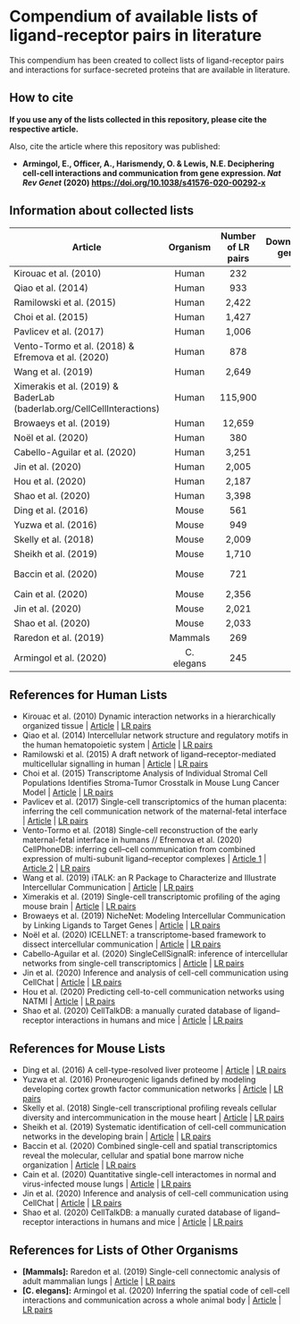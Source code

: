 # Compendium of available lists of ligand-receptor pairs in literature

This compendium has been created to collect lists of ligand-receptor pairs
and interactions for surface-secreted proteins that are available in literature.

## How to cite

**If you use any of the lists collected in this repository, please cite the
respective article.**

Also, cite the article where this repository was published: 

- **Armingol, E., Officer, A., Harismendy, O. & Lewis, N.E. Deciphering cell-cell interactions
and communication from gene expression. *Nat Rev Genet* (2020) https://doi.org/10.1038/s41576-020-00292-x**

## Information about collected lists

| Article                                                                 |  Organism  | Number of LR pairs | Downstream genes? | Protein Complexes? | Functional Annotations? |     Associated Tool    |
|-------------------------------------------------------------------------|:----------:|:------------------:|:-----------------:|:------------------:|:-----------------------:|:----------------------:|
| Kirouac et al. (2010)                                                   |    Human   |         232        |                   |                    |                         |                        |
| Qiao et al. (2014)                                                      |    Human   |         933        |                   |                    |                         |                        |
| Ramilowski et al. (2015)                                                |    Human   |        2,422       |                   |                    |                         |                        |
| Choi et al. (2015)                                                      |    Human   |        1,427       |                   |                    |                         |                        |
| Pavlicev et al. (2017)                                                  |    Human   |        1,006       |                   |                    |                         |                        |
| Vento-Tormo et al. (2018)  & Efremova et al. (2020)                     |    Human   |         878        |                   |          X         |                         |       CellPhoneDB      |
| Wang et al. (2019)                                                      |    Human   |        2,649       |                   |                    |            X            |          iTalk         |
| Ximerakis et al. (2019) &  BaderLab (baderlab.org/CellCellInteractions) |    Human   |       115,900      |                   |                    |                         |                        |
| Browaeys et al. (2019)                                                  |    Human   |       12,659       |         X         |                    |                         |        NicheNet        |
| Noël et al. (2020)                                                      |    Human   |         380        |                   |          X         |            X            |        ICELLNET        |
| Cabello-Aguilar et al. (2020)                                           |    Human   |        3,251       |                   |                    |                         |    SingleCellSignalR   |
| Jin et al. (2020)                                                       |    Human   |        2,005       |                   |          X         |            X            |        CellChat        |
| Hou et al. (2020)                                                       |    Human   |        2,187       |                   |                    |                         |          NATMI         |
| Shao et al. (2020)                                                      |    Human   |        3,398       |                   |                    |                         |                        |
| Ding et al. (2016)                                                      |    Mouse   |         561        |                   |                    |                         |                        |
| Yuzwa et al. (2016)                                                     |    Mouse   |         949        |                   |                    |                         |                        |
| Skelly et al. (2018)                                                    |    Mouse   |        2,009       |                   |                    |                         |                        |
| Sheikh et al. (2019)                                                    |    Mouse   |        1,710       |                   |                    |                         |                        |
| Baccin et al. (2020)                                                    |    Mouse   |         721        |                   |          X         |            X            | RNA-Magnet (Algorithm) |
| Cain et al. (2020)                                                      |    Mouse   |        2,356       |                   |                    |                         |                        |
| Jin et al. (2020)                                                       |    Mouse   |        2,021       |                   |          X         |            X            |        CellChat        |
| Shao et al. (2020)                                                      |    Mouse   |        2,033       |                   |                    |                         |                        |
| Raredon et al. (2019)                                                   |   Mammals  |         269        |                   |                    |            X            |                        |
| Armingol et al. (2020)                                                  | C. elegans |         245        |                   |                    |            X            |        cell2cell       |

## References for Human Lists

- Kirouac et al. (2010) Dynamic interaction networks in a hierarchically organized tissue
    | [Article](https://doi.org/10.1038/msb.2010.71)
    | [LR pairs](./Human/Human-2010-Kirouac-LR-pairs.xlsx)
- Qiao et al. (2014) Intercellular network structure and regulatory motifs in the human
 hematopoietic system
    | [Article](https://doi.org/10.15252/msb.20145141)
    |  [LR pairs](./Human/Human-2014-Qiao-LR-pairs.xlsx)
- Ramilowski et al. (2015) A draft network of ligand–receptor-mediated multicellular
 signalling in human
    | [Article](https://doi.org/10.1038/ncomms8866)
    | [LR pairs](./Human/Human-2015-Ramilowski-LR-pairs.txt)
- Choi et al. (2015) Transcriptome Analysis of Individual Stromal Cell Populations
 Identifies Stroma-Tumor Crosstalk in Mouse Lung Cancer Model
    | [Article](https://doi.org/10.1016/j.celrep.2015.01.040)
    | [LR pairs](./Human/Human-2015-Choi-LR-pairs.txt)
- Pavlicev et al. (2017) Single-cell transcriptomics of the human placenta: inferring
 the cell communication network of the maternal-fetal interface
    | [Article](https://doi.org/10.1101/gr.207597.116)
    | [LR pairs](./Human/Human-2017-Pavlicev-LR-pairs.xlsx)
- Vento-Tormo et al. (2018) Single-cell reconstruction of the early maternal-fetal
 interface in humans // Efremova et al. (2020) CellPhoneDB: inferring cell–cell communication
from combined expression of multi-subunit ligand–receptor complexes
    | [Article 1](https://doi.org/10.1038/s41586-018-0698-6)
    | [Article 2](https://doi.org/10.1038/s41596-020-0292-x)
    | [LR pairs](./Human/Human-2018-Vento-Tormo-LR-pairs.csv)
- Wang et al. (2019) iTALK: an R Package to Characterize and Illustrate
 Intercellular Communication
    | [Article](https://doi.org/10.1101/507871)
    | [LR pairs](./Human/Human-2019-Wang-LR-pairs.csv)
- Ximerakis et al. (2019) Single-cell transcriptomic profiling of
 the aging mouse brain
    | [Article](https://doi.org/10.1038/s41593-019-0491-3)
    | [LR pairs](./Human/Human-2019-Ximerakis-BaderLab-2017.txt.zip)
- Browaeys et al. (2019) NicheNet: Modeling Intercellular Communication
 by Linking Ligands to Target Genes
    | [Article](https://doi.org/10.1038/s41592-019-0667-5)
    | [LR pairs](./Human/Human-2019-Browaeys-LR-pairs.zip)
- Noël et al. (2020) ICELLNET: a transcriptome-based framework to
 dissect intercellular communication
    | [Article](https://doi.org/10.1101/2020.03.05.976878)
    | [LR pairs](./Human/Human-2020-Noël-LR-pairs.xlsx)
- Cabello-Aguilar et al. (2020) SingleCellSignalR: inference of intercellular networks
 from single-cell transcriptomics
    | [Article](https://doi.org/10.1093/nar/gkaa183)
    | [LR pairs](./Human/Human-2020-Cabello-Aguilar-LR-pairs.csv)
- Jin et al. (2020) Inference and analysis of cell-cell communication using CellChat
    | [Article](https://doi.org/10.1101/2020.07.21.214387) 
    | [LR pairs](./Human/Human-2020-Jin-LR-pairs.csv)
- Hou et al. (2020) Predicting cell-to-cell communication networks using NATMI
    | [Article](https://doi.org/10.1038/s41467-020-18873-z) 
    | [LR pairs](./Human/Human-2020-Hou-LR-pairs.xlsx)
- Shao et al. (2020) CellTalkDB: a manually curated database of ligand–receptor 
 interactions in humans and mice
    | [Article](https://doi.org/10.1093/bib/bbaa269) 
    | [LR pairs](./Human/Human-2020-Shao-LR-pairs.txt)
    
## References for Mouse Lists

- Ding et al. (2016) A cell-type-resolved liver proteome
    | [Article](https://doi.org/10.1074/mcp.M116.060145)
    | [LR pairs](./Mouse/Mouse-2016-Ding-LR-pairs.xlsx)
- Yuzwa et al. (2016) Proneurogenic ligands defined by
 modeling developing cortex growth factor communication networks
    | [Article](https://doi.org/10.1016/j.neuron.2016.07.037)
    | [LR pairs](./Mouse/Mouse-2016-Yuzwa-LR-pairs.xlsx)
- Skelly et al. (2018) Single-cell transcriptional profiling reveals cellular
 diversity and intercommunication in the mouse heart
    | [Article](https://doi.org/10.1016/j.celrep.2017.12.072)
    | [LR pairs](./Mouse/Mouse-2018-Skelly-LR-pairs.xlsx)
 - Sheikh et al. (2019) Systematic identification of
  cell-cell communication networks in the developing brain
    | [Article](https://doi.org/10.1016/j.isci.2019.10.026)
    | [LR pairs](./Mouse/Mouse-2019-Sheikh-LR-pairs.xlsx)
- Baccin et al. (2020) Combined single-cell and spatial transcriptomics reveal the molecular,
 cellular and spatial bone marrow niche organization
    | [Article](https://doi.org/10.1038/s41556-019-0439-6)
    | [LR pairs](./Mouse/Mouse-2020-Baccin-LR-pairs.xlsx)
 - Cain et al. (2020) Quantitative single-cell interactomes
  in normal and virus-infected mouse lungs
    | [Article](https://doi.org/10.1101/2020.02.05.936054)
    | [LR pairs](./Mouse/Mouse-2020-Cain-LR-pairs.xlsx)
- Jin et al. (2020) Inference and analysis of cell-cell communication using CellChat
    | [Article](https://doi.org/10.1101/2020.07.21.214387) 
    | [LR pairs](./Mouse/Mouse-2020-Jin-LR-pairs.csv)
- Shao et al. (2020) CellTalkDB: a manually curated database of ligand–receptor 
 interactions in humans and mice
    | [Article](https://doi.org/10.1093/bib/bbaa269) 
    | [LR pairs](./Mouse/Mouse-2020-Shao-LR-pairs.txt)

## References for Lists of Other Organisms

- **[Mammals]:** Raredon et al. (2019) Single-cell connectomic analysis of
adult mammalian lungs
    | [Article](https://doi.org/10.1126/sciadv.aaw3851)
    | [LR pairs](./Others/Mammals-2019-Raredon-LR-pairs.xlsx)
- **[C. elegans]:** Armingol et al. (2020) Inferring the spatial code of cell-cell interactions
 and communication across a whole animal body
    | [Article](https://doi.org/10.1101/2020.11.22.392217)
    | [LR pairs](./Others/Celegans-2020-Armingol-LR-pairs.xlsx)
